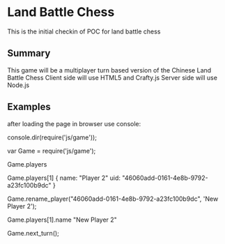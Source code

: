 Land Battle Chess
=================

This is the initial checkin of POC for land battle chess

Summary
-------
This game will be a multiplayer turn based version of the Chinese Land Battle Chess
Client side will use HTML5 and Crafty.js
Server side will use Node.js

Examples
--------
after loading the page in browser use console:

console.dir(require('js/game'));

var Game = require('js/game');

Game.players

Game.players[1]
{
  name: "Player 2"
  uid: "46060add-0161-4e8b-9792-a23fc100b9dc"
}


Game.rename_player("46060add-0161-4e8b-9792-a23fc100b9dc", 'New Player 2');

Game.players[1].name
"New Player 2"

Game.next_turn();
